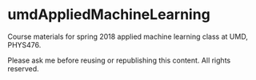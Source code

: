 # umdAppliedMachineLearning
Course materials for spring 2018 applied machine learning class at UMD, PHYS476.

Please ask me before reusing or republishing this content. All rights reserved.
